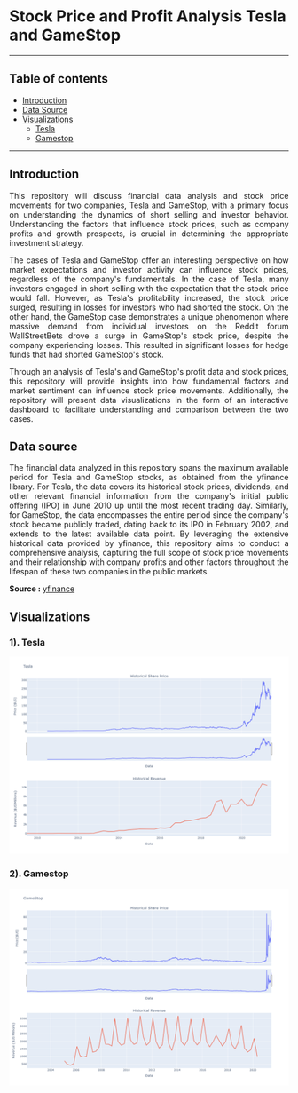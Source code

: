 # Stock Price and Profit Analysis Tesla and GameStop
----------------
## Table of contents

- [Introduction](#Introduction)
- [Data Source](#Data-source)
- [Visualizations](#Visualizations)
  - [Tesla](#Tesla)
  - [Gamestop](#Gamestop)

----------
## Introduction
<p align="justify">
This repository will discuss financial data analysis and stock price movements for two companies, Tesla and GameStop, with a primary focus on understanding the dynamics of short selling and investor behavior. Understanding the factors that influence stock prices, such as company profits and growth prospects, is crucial in determining the appropriate investment strategy.
</p>
<p align="justify">
The cases of Tesla and GameStop offer an interesting perspective on how market expectations and investor activity can influence stock prices, regardless of the company's fundamentals. In the case of Tesla, many investors engaged in short selling with the expectation that the stock price would fall. However, as Tesla's profitability increased, the stock price surged, resulting in losses for investors who had shorted the stock.
On the other hand, the GameStop case demonstrates a unique phenomenon where massive demand from individual investors on the Reddit forum WallStreetBets drove a surge in GameStop's stock price, despite the company experiencing losses. This resulted in significant losses for hedge funds that had shorted GameStop's stock.
</p>
<p align="justify">
Through an analysis of Tesla's and GameStop's profit data and stock prices, this repository will provide insights into how fundamental factors and market sentiment can influence stock price movements. Additionally, the repository will present data visualizations in the form of an interactive dashboard to facilitate understanding and comparison between the two cases.
</p>

## Data source
<p align="justify">
The financial data analyzed in this repository spans the maximum available period for Tesla and GameStop stocks, as obtained from the yfinance library. For Tesla, the data covers its historical stock prices, dividends, and other relevant financial information from the company's initial public offering (IPO) in June 2010 up until the most recent trading day. Similarly, for GameStop, the data encompasses the entire period since the company's stock became publicly traded, dating back to its IPO in February 2002, and extends to the latest available data point. By leveraging the extensive historical data provided by yfinance, this repository aims to conduct a comprehensive analysis, capturing the full scope of stock price movements and their relationship with company profits and other factors throughout the lifespan of these two companies in the public markets.
</p>

**Source :** [yfinance](https://pypi.org/project/yfinance/)

## Visualizations
<p align="justify">

</p>

### 1). Tesla

<p align="center">
    <img width="1000" src="https://github.com/AlvinOctaH/Stock-Price-and-Profit-Analysis/blob/main/assets/result_tesla.png" alt="TESLA">
</p>

### 2). Gamestop

<p align="center">
    <img width="1000" src="https://github.com/AlvinOctaH/Stock-Price-and-Profit-Analysis/blob/main/assets/result_gamestop.png" alt="TESLA">
</p>
